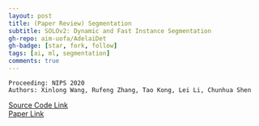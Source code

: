 ```yaml
---
layout: post  
title: (Paper Review) Segmentation  
subtitle: SOLOv2: Dynamic and Fast Instance Segmentation 
gh-repo: aim-uofa/AdelaiDet
gh-badge: [star, fork, follow]  
tags: [ai, ml, segmentation]  
comments: true
--- 
```



```
Proceeding: NIPS 2020
Authors: Xinlong Wang, Rufeng Zhang, Tao Kong, Lei Li, Chunhua Shen
```
[Source Code Link](https://github.com/aim-uofa/AdelaiDet)  
[Paper Link](https://proceedings.neurips.cc/paper/2020/file/cd3afef9b8b89558cd56638c3631868a-Paper.pdf)
